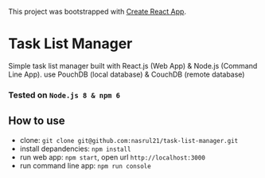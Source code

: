This project was bootstrapped with [Create React App](https://github.com/facebook/create-react-app).

# Task List Manager

Simple task list manager built with React.js (Web App) & Node.js (Command Line App). 
use PouchDB (local database) & CouchDB (remote database)
### Tested on `Node.js 8 & npm 6`


## How to use

- clone: `git clone git@github.com:nasrul21/task-list-manager.git`
- install depandencies: `npm install`
- run web app: `npm start`, open url `http://localhost:3000`
- run command line app: `npm run console`
